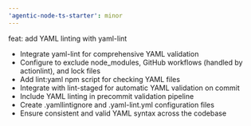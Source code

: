 ```yaml
---
'agentic-node-ts-starter': minor
---
```


feat: add YAML linting with yaml-lint

- Integrate yaml-lint for comprehensive YAML validation
- Configure to exclude node_modules, GitHub workflows (handled by actionlint), and lock files
- Add lint:yaml npm script for checking YAML files
- Integrate with lint-staged for automatic YAML validation on commit
- Include YAML linting in precommit validation pipeline
- Create .yamllintignore and .yaml-lint.yml configuration files
- Ensure consistent and valid YAML syntax across the codebase
